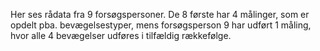 Her ses rådata fra 9 forsøgspersoner. De 8 første har 4 målinger, som er opdelt pba. bevægelsestyper, mens forsøgsperson 9 har udført 1 måling, hvor alle 4 bevægelser udføres i tilfældig rækkefølge.
